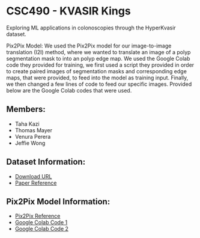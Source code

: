 # CSC490 - KVASIR Kings
Exploring ML applications in colonoscopies through the HyperKvasir dataset. 

Pix2Pix Model:
We used the Pix2Pix model for our image-to-image translation (I2I) method, where we wanted to translate an image of a polyp segmentation mask to into an polyp edge map. We used the Google Colab code they provided for training, we first used a script they provided in order to create paired images of segmentation masks and corresponding edge maps, that were provided, to feed into the model as training input. Finally, we then changed a few lines of code to feed our specific images. Provided below are the Google Colab codes that were used.

## Members:
* Taha Kazi
* Thomas Mayer
* Venura Perera
* Jeffie Wong

## Dataset Information:
* [Download URL](https://datasets.simula.no/hyper-kvasir)
* [Paper Reference](https://www.nature.com/articles/s41597-020-00622-y)

## Pix2Pix Model Information:
* [Pix2Pix Reference](https://github.com/junyanz/pytorch-CycleGAN-and-pix2pix)
* [Google Colab Code 1](https://colab.research.google.com/drive/1oyL-fmNhVzOxzvKXhHM3B4wFDcGfIuao?usp=sharing) 
* [Google Colab Code 2](https://colab.research.google.com/drive/1vxoApD4cHN2dE7ygtc6gdMeHFSVshpZF?authuser=5#scrollTo=yFw1kDQBx3LN)
